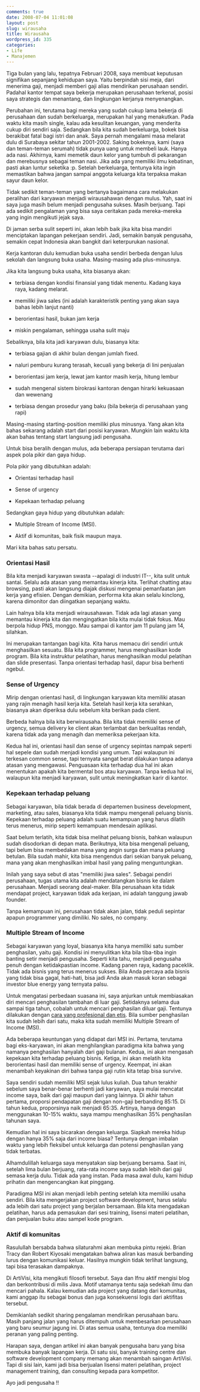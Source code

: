 ```yaml
---
comments: true
date: 2008-07-04 11:01:08
layout: post
slug: wirausaha
title: Wirausaha
wordpress_id: 335
categories:
- Life
- Manajemen
---
```


Tiga bulan yang lalu, tepatnya Februari 2008, saya membuat keputusan signifikan sepanjang kehidupan saya. 
Yaitu berpindah sisi meja, dari menerima gaji, menjadi memberi gaji alias mendirikan perusahaan sendiri. Padahal kantor tempat saya bekerja merupakan perusahaan terkenal, posisi saya strategis dan menantang, dan lingkungan kerjanya menyenangkan.

Perubahan ini, terutama bagi mereka yang sudah cukup lama bekerja di perusahaan dan sudah berkeluarga, merupakan hal yang menakutkan. 
Pada waktu kita masih single, kalau ada kesulitan keuangan, yang menderita cukup diri sendiri saja. Sedangkan bila kita sudah berkeluarga, bokek bisa berakibat fatal bagi istri dan anak. Saya pernah mengalami masa melarat dulu di Surabaya sekitar tahun 2001-2002. Saking bokeknya, kami (saya dan teman-teman serumah) tidak punya uang untuk membeli lauk. Hanya ada nasi. Akhirnya, kami memetik daun kelor yang tumbuh di pekarangan dan merebusnya sebagai teman nasi. Jika ada yang memiliki ilmu kebatinan, pasti akan luntur seketika :p. Setelah berkeluarga, tentunya kita ingin memastikan bahwa jangan sampai anggota keluarga kita terpaksa makan sayur daun kelor.

Tidak sedikit teman-teman yang bertanya bagaimana cara melakukan peralihan dari karyawan menjadi wirausahawan dengan mulus. Yah, saat ini saya juga masih belum menjadi pengusaha sukses. Masih berjuang. Tapi ada sedikit pengalaman yang bisa saya ceritakan pada mereka-mereka yang ingin mengikuti jejak saya. 

Di jaman serba sulit seperti ini, akan lebih baik jika kita bisa mandiri menciptakan lapangan pekerjaan sendiri. Jadi, semakin banyak pengusaha, semakin cepat Indonesia akan bangkit dari keterpurukan nasional.

Kerja kantoran dulu kemudian buka usaha sendiri berbeda dengan lulus sekolah dan langsung buka usaha. Masing-masing ada plus-minusnya. 

Jika kita langsung buka usaha, kita biasanya akan: 



	
  * terbiasa dengan kondisi finansial yang tidak menentu. Kadang kaya raya, kadang melarat. 

	
  * memiliki jiwa sales (ini adalah karakteristik penting yang akan saya bahas lebih lanjut nanti)

	
  * berorientasi hasil, bukan jam kerja

	
  * miskin pengalaman, sehingga usaha sulit maju




Sebaliknya, bila kita jadi karyawan dulu, biasanya kita: 

	
  * terbiasa gajian di akhir bulan dengan jumlah fixed. 

	
  * naluri pemburu kurang terasah, kecuali yang bekerja di lini penjualan

	
  * berorientasi jam kerja, lewat jam kantor masih kerja, hitung lembur

	
  * sudah mengenal sistem birokrasi kantoran dengan hirarki kekuasaan dan wewenang

	
  * terbiasa dengan prosedur yang baku (bila bekerja di perusahaan yang rapi)




Masing-masing starting-position memiliki plus minusnya. Yang akan kita bahas sekarang adalah start dari posisi karyawan. Mungkin lain waktu kita akan bahas tentang start langsung jadi pengusaha. 

Untuk bisa beralih dengan mulus, ada beberapa persiapan terutama dari aspek pola pikir dan gaya hidup. 

Pola pikir yang dibutuhkan adalah: 

	
  * Orientasi terhadap hasil

	
  * Sense of urgency

	
  * Kepekaan terhadap peluang




Sedangkan gaya hidup yang dibutuhkan adalah: 

	
  * Multiple Stream of Income (MSI).

	
  * Aktif di komunitas, baik fisik maupun maya.




Mari kita bahas satu persatu.




### Orientasi Hasil


Bila kita menjadi karyawan swasta --apalagi di industri IT--, kita sulit untuk santai. Selalu ada atasan yang memantau kinerja kita. Terlihat chatting atau browsing, pasti akan langsung diajak diskusi mengenai pemanfaatan jam kerja yang efisien. Dengan demikian, performa kita akan selalu kinclong, karena dimonitor dan diingatkan sepanjang waktu.

Lain halnya bila kita menjadi wirausahawan. Tidak ada lagi atasan yang memantau kinerja kita dan mengingatkan bila kita mulai tidak fokus. Mau berpola hidup PNS, monggo. Mau sampai di kantor jam 11 pulang jam 14, silahkan.

Ini merupakan tantangan bagi kita. Kita harus memacu diri sendiri untuk menghasilkan sesuatu. Bila kita programmer, harus menghasilkan kode program. Bila kita instruktur pelatihan, harus menghasilkan modul pelatihan dan slide presentasi. Tanpa orientasi terhadap hasil, dapur bisa berhenti ngebul.



### Sense of Urgency


Mirip dengan orientasi hasil, di lingkungan karyawan kita memiliki atasan yang rajin menagih hasil kerja kita. Setelah hasil kerja kita serahkan, biasanya akan diperiksa dulu sebelum kita berikan pada client. 

Berbeda halnya bila kita berwirausaha. Bila kita tidak memiliki sense of urgency, semua delivery ke client akan terlambat dan berkualitas rendah, karena tidak ada yang menagih dan memeriksa pekerjaan kita.

Kedua hal ini, orientasi hasil dan sense of urgency sepintas nampak seperti hal sepele dan sudah menjadi kondisi yang umum. Tapi walaupun ini terkesan common sense, tapi ternyata sangat berat dilakukan tanpa adanya atasan yang mengawasi. Penguasaan kita terhadap dua hal ini akan menentukan apakah kita bermental bos atau karyawan. Tanpa kedua hal ini, walaupun kita menjadi karyawan, sulit untuk meningkatkan karir di kantor.



### Kepekaan terhadap peluang


Sebagai karyawan, bila tidak berada di departemen business development, marketing, atau sales, biasanya kita tidak mampu mengenali peluang bisnis. Kepekaan terhadap peluang adalah suatu kemampuan yang harus dilatih terus menerus, mirip seperti kemampuan mendesain aplikasi.

Saat belum terlatih, kita tidak bisa melihat peluang bisnis, bahkan walaupun sudah disodorkan di depan mata. Berikutnya, kita bisa mengenali peluang, tapi belum bisa membedakan mana yang angin surga dan mana peluang betulan. Bila sudah mahir, kita bisa mengendus dari sekian banyak peluang, mana yang akan menghasilkan imbal hasil yang paling menguntungkan.

Inilah yang saya sebut di atas "memiliki jiwa sales". Sebagai pendiri perusahaan, tugas utama kita adalah mendatangkan bisnis ke dalam perusahaan. Menjadi seorang deal-maker. Bila perusahaan kita tidak mendapat project, karyawan tidak ada kerjaan, ini adalah tanggung jawab founder. 

Tanpa kemampuan ini, perusahaan tidak akan jalan, tidak peduli sepintar apapun programmer yang dimiliki. No sales, no company.



### Multiple Stream of Income


Sebagai karyawan yang loyal, biasanya kita hanya memiliki satu sumber penghasilan, yaitu gaji. Kondisi ini menyulitkan kita bila tiba-tiba ingin banting setir menjadi pengusaha. Seperti kita tahu, menjadi pengusaha penuh dengan ketidakpastian income. Kadang panen raya, kadang paceklik. Tidak ada bisnis yang terus menerus sukses. Bila Anda percaya ada bisnis yang tidak bisa gagal, hati-hati, bisa jadi Anda akan masuk koran sebagai investor blue energy yang ternyata palsu.

Untuk mengatasi perbedaan suasana ini, saya anjurkan untuk membiasakan diri mencari penghasilan tambahan di luar gaji. Setidaknya selama dua sampai tiga tahun, cobalah untuk mencari penghasilan diluar gaji. Tentunya dilakukan dengan [cara yang profesional dan etis](http://endy.artivisi.com/blog/life/nyambi-bolehkah/). Bila sumber penghasilan kita sudah lebih dari satu, maka kita sudah memiliki Multiple Stream of Income (MSI).

Ada beberapa keuntungan yang didapat dari MSI ini. Pertama, terutama bagi eks-karyawan, ini akan menghilangkan paradigma kita bahwa yang namanya penghasilan hanyalah dari gaji bulanan. Kedua, ini akan mengasah kepekaan kita terhadap peluang bisnis. Ketiga, ini akan melatih kita berorientasi hasil dan memiliki sense of urgency. Keempat, ini akan menambah keyakinan diri bahwa tanpa gaji rutin kita tetap bisa survive. 

Saya sendiri sudah memiliki MSI sejak lulus kuliah. Dua tahun terakhir sebelum saya benar-benar berhenti jadi karyawan, saya mulai mencatat income saya, baik dari gaji maupun dari yang lainnya. Di akhir tahun pertama, proporsi pendapatan gaji dengan non-gaji berbanding 85:15. Di tahun kedua, proporsinya naik menjadi 65:35. Artinya, hanya dengan menggunakan 10-15% waktu, saya mampu menghasilkan 35% penghasilan tahunan saya. 

Kemudian hal ini saya bicarakan dengan keluarga. Siapkah mereka hidup dengan hanya 35% saja dari income biasa? Tentunya dengan imbalan waktu yang lebih fleksibel untuk keluarga dan potensi penghasilan yang tidak terbatas.

Alhamdulillah keluarga saya menyatakan siap berjuang bersama. Saat ini, setelah lima bulan berjuang, rata-rata income saya sudah lebih dari gaji semasa kerja dulu. Tidak ada yang instan. Pada masa awal dulu, kami hidup prihatin dan mengencangkan ikat pinggang. 

Paradigma MSI ini akan menjadi lebih penting setelah kita memiliki usaha sendiri. Bila kita mengerjakan project software development, harus selalu ada lebih dari satu project yang berjalan bersamaan. Bila kita mengadakan pelatihan, harus ada pemasukan dari sesi training, lisensi materi pelatihan, dan penjualan buku atau sampel kode program.



### Aktif di komunitas


Rasulullah bersabda bahwa silaturahmi akan membuka pintu rejeki. Brian Tracy dan Robert Kiyosaki mengatakan bahwa aliran kas masuk berbanding lurus dengan komunikasi keluar. Hasilnya mungkin tidak terlihat langsung, tapi bisa terasakan dampaknya. 

Di ArtiVisi, kita mengikuti filosofi tersebut. Saya dan Ifnu aktif mengisi blog dan berkontribusi di milis Java. Motif utamanya tentu saja sedekah ilmu dan mencari pahala. Kalau kemudian ada project yang datang dari komunitas, kami anggap itu sebagai bonus dan juga konsekuensi logis dari aktifitas tersebut.

Demikianlah sedikit sharing pengalaman mendirikan perusahaan baru. Masih panjang jalan yang harus ditempuh untuk membesarkan perusahaan yang baru seumur jagung ini. Di atas semua usaha, tentunya doa memiliki peranan yang paling penting.

Harapan saya, dengan artikel ini akan banyak pengusaha baru yang bisa membuka banyak lapangan kerja. Di satu sisi, banyak training centre dan software development company memang akan menambah saingan ArtiVisi. Tapi di sisi lain, kami jadi bisa berjualan lisensi materi pelatihan, project management training, dan consulting kepada para kompetitor. 

Ayo jadi pengusaha !!
